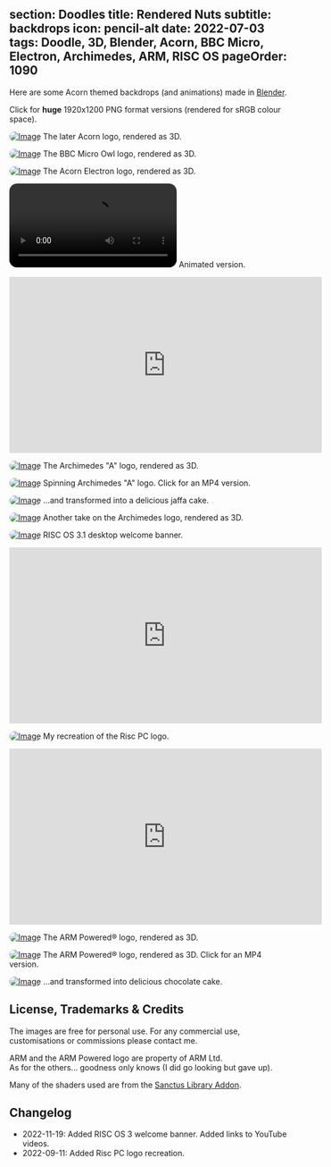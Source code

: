section: Doodles
title: Rendered Nuts
subtitle: backdrops
icon: pencil-alt
date: 2022-07-03
tags: Doodle, 3D, Blender, Acorn, BBC Micro, Electron, Archimedes, ARM, RISC OS
pageOrder: 1090
----

Here are some Acorn themed backdrops (and animations) made in [Blender](https://www.blender.org/).

Click for **huge** 1920x1200 PNG format versions (rendered for sRGB colour space).

<style type="text/css" rel="stylesheet">
IMG, VIDEO { border-radius: 1em; }
</style>

[![Image](nuts/thumbs/acorn73-srgb.png)](nuts/acorn73-srgb.png)
<a>The later Acorn logo, rendered as 3D.</a>

[![Image](nuts/thumbs/bbc-micro-owl.png)](nuts/bbc-micro-owl.png)
<a>The BBC Micro Owl logo, rendered as 3D.</a>

[![Image](nuts/thumbs/acorn-electron.png)](nuts/acorn-electron.png)
<a>The Acorn Electron logo, rendered as 3D.</a>

<video src="nuts/acorn-electron.mp4"></video>
<a>Animated version.</a>

<iframe width="560" height="315" src="https://www.youtube.com/embed/jSa6zL9iSKY" frameborder="0" allow="accelerometer; autoplay; encrypted-media; gyroscope; picture-in-picture" allowfullscreen></iframe>

[![Image](nuts/thumbs/a5-srgb.png)](nuts/a5-srgb.png)
<a>The Archimedes "A" logo, rendered as 3D.</a>

[![Image](nuts/thumbs/a3.gif)](nuts/a3.mp4)
<a>Spinning Archimedes "A" logo. Click for an MP4 version.</a>

[![Image](nuts/thumbs/arcchoc3-srgb.png)](nuts/arcchoc3-srgb.png)
<a>...and transformed into a delicious jaffa cake.</a>

[![Image](nuts/thumbs/arc3d-new-srgb.png)](nuts/arc3d-new-srgb.png)
<a>Another take on the Archimedes logo, rendered as 3D.</a>

[![Image](nuts/thumbs/welcome.png)](nuts/welcome.png)
<a>RISC OS 3.1 desktop welcome banner.</a>

<iframe width="560" height="315" src="https://www.youtube.com/embed/aqGFNqfGr-U" frameborder="0" allow="accelerometer; autoplay; encrypted-media; gyroscope; picture-in-picture" allowfullscreen></iframe>

[![Image](nuts/thumbs/risc-pc-logo.png)](nuts/risc-pc-logo.png)
<a>My recreation of the Risc PC logo.</a>

<iframe width="560" height="315" src="https://www.youtube.com/embed/abweOP2aWYM" frameborder="0" allow="accelerometer; autoplay; encrypted-media; gyroscope; picture-in-picture" allowfullscreen></iframe>

[![Image](nuts/thumbs/armpowered2-srgb.png)](nuts/armpowered2-srgb.png)
<a>The ARM Powered® logo, rendered as 3D.</a>

[![Image](nuts/thumbs/armboing2.gif)](nuts/armboing2.mp4)
<a>The ARM Powered® logo, rendered as 3D. Click for an MP4 version.</a>

[![Image](nuts/thumbs/armchoc2-srgb.png)](nuts/armchoc2-srgb.png)
<a>...and transformed into delicious chocolate cake.</a>

## License, Trademarks & Credits

The images are free for personal use. For any commercial use, customisations or commissions please contact me.

ARM and the ARM Powered logo are property of ARM Ltd.  
As for the others... goodness only knows (I did go looking but gave up).

Many of the shaders used are from the [Sanctus Library Addon](https://blendermarket.com/products/sanctus-library-addon---procedural-shaders-collection-for-blender).

## Changelog

- 2022-11-19: Added RISC OS 3 welcome banner. Added links to YouTube videos.
- 2022-09-11: Added Risc PC logo recreation.
